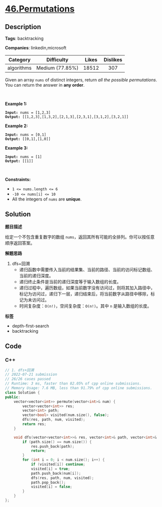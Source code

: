# [46.Permutations](https://leetcode.com/problems/permutations/description/)

## Description

**Tags**: backtracking

**Companies**: linkedin,microsoft

|  Category  |   Difficulty    | Likes | Dislikes |
| :--------: | :-------------: | :---: | :------: |
| algorithms | Medium (77.85%) | 18512 |   307    |

<p>Given an array <code>nums</code> of distinct integers, return <em>all the possible permutations</em>. You can return the answer in <strong>any order</strong>.</p>
<p>&nbsp;</p>
<p><strong class="example">Example 1:</strong></p>
<pre><code><strong>Input:</strong> nums = [1,2,3]
<strong>Output:</strong> [[1,2,3],[1,3,2],[2,1,3],[2,3,1],[3,1,2],[3,2,1]]</code></pre><p><strong class="example">Example 2:</strong></p>
<pre><code><strong>Input:</strong> nums = [0,1]
<strong>Output:</strong> [[0,1],[1,0]]</code></pre><p><strong class="example">Example 3:</strong></p>
<pre><code><strong>Input:</strong> nums = [1]
<strong>Output:</strong> [[1]]</code></pre>
<p>&nbsp;</p>
<p><strong>Constraints:</strong></p>
<ul>
  <li><code>1 &lt;= nums.length &lt;= 6</code></li>
  <li><code>-10 &lt;= nums[i] &lt;= 10</code></li>
  <li>All the integers of <code>nums</code> are <strong>unique</strong>.</li>
</ul>

## Solution

**题目描述**

给定一个不包含重复数字的数组 `nums`，返回其所有可能的全排列。你可以按任意顺序返回答案。

**解题思路**

1. dfs+回溯
   - 递归函数中需要传入当前的结果集、当前的路径、当前的访问标记数组、当前的递归深度。
   - 递归终止条件是当前的递归深度等于输入数组的长度。
   - 递归过程中，遍历数组，如果当前数字没有访问过，则将其加入路径中，标记为访问过，递归下一层，递归结束后，将当前数字从路径中移除，标记为未访问过。
   - 时间复杂度：`O(n!)`，空间复杂度：`O(n!)`。其中 `n` 是输入数组的长度。

**标签**

- depth-first-search
- backtracking

<!-- code start -->
## Code

### C++

```cpp
// 1. dfs+回溯
// 2022-07-21 submission
// 26/26 cases passed
// Runtime: 3 ms, faster than 82.05% of cpp online submissions.
// Memory Usage: 7.6 MB, less than 91.79% of cpp online submissions.
class Solution {
public:
    vector<vector<int>> permute(vector<int>& num) {
        vector<vector<int>> res;
        vector<int> path;
        vector<bool> visited(num.size(), false);
        dfs(res, path, num, visited);
        return res;
    }

    void dfs(vector<vector<int>>& res, vector<int>& path, vector<int>& num, vector<bool>& visited) {
        if (path.size() == num.size()) {
            res.push_back(path);
            return;
        }
        for (int i = 0; i < num.size(); i++) {
            if (visited[i]) continue;
            visited[i] = true;
            path.push_back(num[i]);
            dfs(res, path, num, visited);
            path.pop_back();
            visited[i] = false;
        }
    }
};
```

<!-- code end -->
